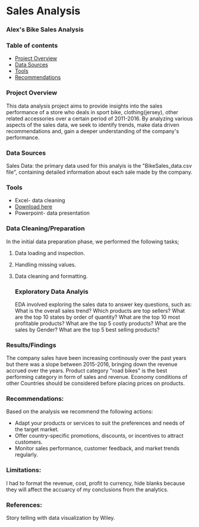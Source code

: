 # Sales Analysis
### Alex's Bike Sales Analysis

### Table of contents
- [Project Overview](#project-overview)
- [Data Sources](#data-sources)
- [Tools](#tools)
-  [Recommendations](#recommendations)
  
### Project Overview
This data analysis project aims to provide insights into the sales performance of a store who deals in sport bike, clothing(jersey), other related accessories over a certain period of 2011-2016. By analyzing various aspects of the sales data, we seek to identify trends, make data driven recommendations and, gain a deeper understanding of the company's performance.
### Data Sources

Sales Data: the primary data used for this analyis is the "BikeSales_data.csv file", containing detailed information about each sale made by the company.

### Tools

- Excel- data cleaning
- [Download here](https://www.youtube.com/redirect?event=video_description&redir_token=QUFFLUhqbUxZNXllcmhOYUNBSG1FTFRacHQ4OUplTVhGQXxBQ3Jtc0tsVkFaRC1tbXlEYzVFWVhFLUhqXzZ6ZzFpMFBjRUEzUGZValFrRHUtci1mVGg3UkVtQWNDaXRVTmoxVGp2YzV4d0dYcnZIUVBLaHpYYTE5dFZsOS1KZXJQaV9HUjB4eFU0Yy0ybDZYTV8xdkJrM2NkUQ&q=https%3A%2F%2Fwww.kaggle.com%2Fsadiqshah%2Fbike-store-sales-in-europe%2Fdata&v=lH7HfwUFnYA)
- Powerpoint- data presentation

### Data Cleaning/Preparation

In the initial data preparation phase, we performed the following tasks;
1. Data loading and inspection.
2. Handling missing values.
3. Data cleaning and formatting.

   ### Exploratory Data Analyis
   EDA involved exploring the sales data to answer key questions, such as:
   What is the overall sales trend?
   Which products are top sellers?
   What are the top 10 states by order of quantity?
   What are the top 10 most profitable products?
   What are the top 5 costly products?
   What are the sales by Gender?
   What are the top 5 best selling products?


### Results/Findings
The company sales have been increasing continously over the past years but there was a slope between 2015-2016, bringing down the revenue accrued over the years.
Product category "road bikes" is the best performing category in form of sales and revenue.
Economy conditions of other Countries should be considered before placing prices on products.

### Recommendations:
Based on the analysis we recommend the following actions:
- Adapt your products or services to suit the preferences and needs of the target market.
-  Offer country-specific promotions, discounts, or incentives to attract customers.
-   Monitor sales performance, customer feedback, and market trends regularly.

  ### Limitations:
  I had to format the revenue, cost, profit to currency, hide blanks because they will affect the accuarcy of my conclusions from the analytics.

  ### References:
  Story telling with data visualization by Wiley.
  
  


   
